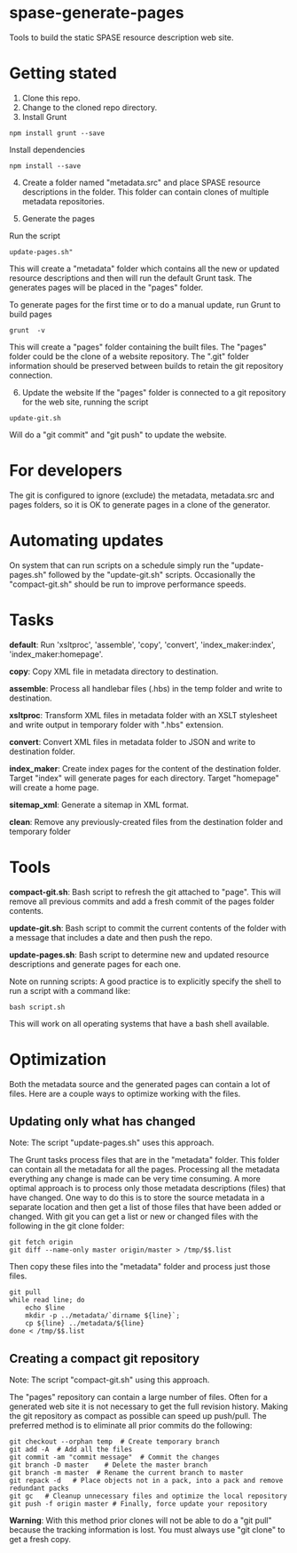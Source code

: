 # spase-generate-pages
Tools to build the static SPASE resource description web site.

# Getting stated

1. Clone this repo.
2. Change to the cloned repo directory.
3. Install Grunt 

```
npm install grunt --save
```

Install dependencies

```
npm install --save
```

4. Create a folder named "metadata.src" and place SPASE resource descriptions in the folder.
This folder can contain clones of multiple metadata repositories.

5. Generate the pages

Run the script 

```
update-pages.sh"
```

This will create a "metadata" folder which contains all the new or updated resource descriptions and then 
will run the default Grunt task. The generates pages will be placed in the "pages" folder.

To generate pages for the first time or to do a manual update, run Grunt to build pages

```
grunt  -v
```

This will create a "pages" folder containing the built files. The "pages" folder could be
the clone of a website repository. The ".git" folder information should be preserved between builds
to retain the git repository connection.

6. Update the website
If the "pages" folder is connected to a git repository for the web site, running the script
```
update-git.sh
```

Will do a "git commit" and "git push" to update the website.

# For developers

The git is configured to ignore (exclude) the metadata, metadata.src and pages folders, so it is OK to generate
pages in a clone of the generator.

# Automating updates

On system that can run scripts on a schedule simply run the "update-pages.sh" followed by the "update-git.sh" scripts.
Occasionally the "compact-git.sh" should be run to improve performance speeds.

# Tasks

**default**: Run 'xsltproc', 'assemble', 'copy', 'convert', 'index_maker:index', 'index_maker:homepage'.

**copy**: Copy XML file in metadata directory to destination.

**assemble**: Process all handlebar files (.hbs) in the temp folder and write to destination.

**xsltproc**: Transform XML files in metadata folder with an XSLT stylesheet and write output in temporary folder with ".hbs" extension.

**convert**: Convert XML files in metadata folder to JSON and write to destination folder.

**index_maker**: Create index pages for the content of the destination folder.  Target "index" will generate pages for each directory. Target "homepage" will create a home page.

**sitemap_xml**: Generate a sitemap in XML format.

**clean**: Remove any previously-created files from the destination folder and temporary folder

# Tools

**compact-git.sh**: Bash script to refresh the git attached to "page". This will remove all previous commits and add a fresh commit of the pages folder contents.

**update-git.sh**: Bash script to commit the current contents of the folder with a message that includes a date and then push the repo.

**update-pages.sh**:  Bash script to determine new and updated resource descriptions and generate pages for each one. 

Note on running scripts: A good practice is to explicitly specify the shell to run a script with a command like:

```
bash script.sh
```

This will work on all operating systems that have a bash shell available.

# Optimization
Both the metadata source and the generated pages can contain a lot of files. Here are a couple ways to optimize working with the files.

## Updating only what has changed

Note: The script "update-pages.sh" uses this approach.

The Grunt tasks process files that are in the "metadata" folder. This folder can contain all the metadata for all the pages. Processing all the 
metadata everything any change is made can be very time consuming. A more optimal approach is to process only those metadata descriptions (files) that
have changed. One way to do this is to store the source metadata in a separate location and then get a list of those files that have been added or changed.
With git you can get a list or new or changed files with the following in the git clone folder:

```
git fetch origin
git diff --name-only master origin/master > /tmp/$$.list
```
Then copy these files into the "metadata" folder and process just those files. 
```
git pull
while read line; do 
	echo $line
	mkdir -p ../metadata/`dirname ${line}`;
	cp ${line} ../metadata/${line}
done < /tmp/$$.list
```

## Creating a compact git repository

Note: The script "compact-git.sh" using this approach.

The "pages" repository can contain a large number of files. Often for a generated web site it is not
necessary to get the full revision history. Making the git repository as compact as possible can speed up push/pull. 
The preferred method is to eliminate all prior commits do the following:

```
git checkout --orphan temp	# Create temporary branch
git add -A	# Add all the files
git commit -am "commit message"  # Commit the changes
git branch -D master	# Delete the master branch
git branch -m master  # Rename the current branch to master
git repack -d   # Place objects not in a pack, into a pack and remove redundant packs
git gc   # Cleanup unnecessary files and optimize the local repository
git push -f origin master # Finally, force update your repository
```

**Warning**: With this method prior clones will not be able to do a "git pull" because the tracking information is lost.
You must always use "git clone" to get a fresh copy.

